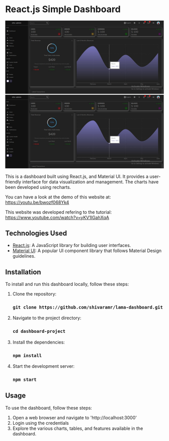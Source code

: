 # React.js Simple Dashboard

![Dashboard Screenshot 1](https://github.com/shivaramr/lama-dashboard/blob/master/public/dashboard.jpg?raw=true)
![Dashboard Screenshot 1](public/dashboard.jpg)

This is a dashboard built using React.js, and Material UI. It provides a user-friendly interface for data visualization and management. The charts have been developed using recharts.

You can have a look at the demo of this website at: https://youtu.be/bwozf068Yk4

This website was developed refering to the tutorial: https://www.youtube.com/watch?v=yKV1IGahXqA

## Technologies Used
- [React.js](https://reactjs.org/): A JavaScript library for building user interfaces.
- [Material UI](https://mui.com/): A popular UI component library that follows Material Design guidelines.

## Installation
To install and run this dashboard locally, follow these steps:
1. Clone the repository:
    ### `git clone https://github.com/shivaramr/lama-dashboard.git`
2. Navigate to the project directory:
    ### `cd dashboard-project`
3. Install the dependencies:
   ### `npm install`
4. Start the development server:
   ### `npm start`
## Usage
To use the dashboard, follow these steps:
1. Open a web browser and navigate to 'http://localhost:3000'
2. Login using the credentials
3. Explore the various charts, tables, and features available in the dashboard.